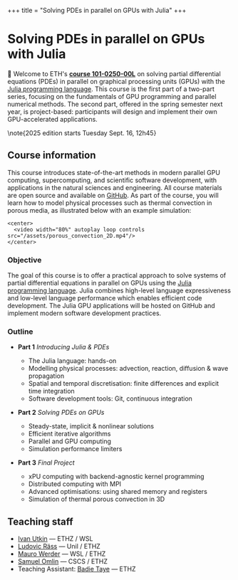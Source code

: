 +++
title = "Solving PDEs in parallel on GPUs with Julia"
+++

# Solving PDEs in parallel on GPUs with Julia

:tada: Welcome to ETH's [**course 101-0250-00L**](https://www.vorlesungen.ethz.ch/Vorlesungsverzeichnis/lerneinheit.view?semkez=2025W&ansicht=KATALOGDATEN&lerneinheitId=193496&lang=en) on solving partial differential equations (PDEs) in parallel on graphical processing units (GPUs) with the [Julia programming language](http://www.julialang.org/). This course is the first part of a two-part series, focusing on the fundamentals of GPU programming and parallel numerical methods. The second part, offered in the spring semester next year, is project-based: participants will design and implement their own GPU-accelerated applications.

\note{2025 edition starts Tuesday Sept. 16, 12h45}

## Course information

This course introduces state-of-the-art methods in modern parallel GPU computing, supercomputing, and scientific software development, with applications in the natural sciences and engineering. All course materials are open source and available on [GitHub](https://github.com/eth-vaw-glaciology/course-101-0250-00). As part of the course, you will learn how to model physical processes such as thermal convection in porous media, as illustrated below with an example simulation:

~~~
<center>
  <video width="80%" autoplay loop controls src="/assets/porous_convection_2D.mp4"/>
</center>
~~~

### Objective

The goal of this course is to offer a practical approach to solve systems of partial differential equations in parallel on GPUs using the [Julia programming language](http://www.julialang.org/). Julia combines high-level language expressiveness and low-level language performance which enables efficient code development. The Julia GPU applications will be hosted on GitHub and implement modern software development practices.

### Outline

- **Part 1**  _Introducing Julia & PDEs_
  - The Julia language: hands-on
  - Modelling physical processes: advection, reaction, diffusion & wave propagation
  - Spatial and temporal discretisation: finite differences and explicit time integration
  - Software development tools: Git, continuous integration

- **Part 2**  _Solving PDEs on GPUs_
  - Steady-state, implicit & nonlinear solutions
  - Efficient iterative algorithms
  - Parallel and GPU computing
  - Simulation performance limiters

- **Part 3** _Final Project_
  - xPU computing with backend-agnostic kernel programming
  - Distributed computing with MPI
  - Advanced optimisations: using shared memory and registers
  - Simulation of thermal porous convection in 3D

## Teaching staff

- [Ivan Utkin](https://github.com/utkinis) — ETHZ / WSL
- [Ludovic Räss](https://github.com/luraess) — Unil / ETHZ
- [Mauro Werder](https://vaw.ethz.ch/en/personen/person-detail.html?persid=124402) — WSL / ETHZ
- [Samuel Omlin](https://www.cscs.ch/about/staff/) — CSCS / ETHZ
- Teaching Assistant: [Badie Taye](https://github.com/BadeaTayea) — ETHZ
